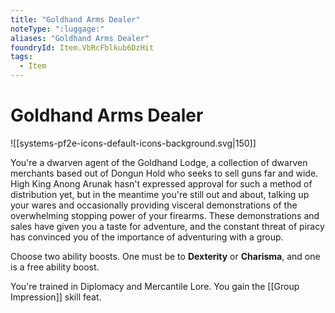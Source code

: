 ```yaml
---
title: "Goldhand Arms Dealer"
noteType: ":luggage:"
aliases: "Goldhand Arms Dealer"
foundryId: Item.VbRcFblkub6DzHit
tags:
  - Item
---
```


# Goldhand Arms Dealer
![[systems-pf2e-icons-default-icons-background.svg|150]]

You're a dwarven agent of the Goldhand Lodge, a collection of dwarven merchants based out of Dongun Hold who seeks to sell guns far and wide. High King Anong Arunak hasn't expressed approval for such a method of distribution yet, but in the meantime you're still out and about, talking up your wares and occasionally providing visceral demonstrations of the overwhelming stopping power of your firearms. These demonstrations and sales have given you a taste for adventure, and the constant threat of piracy has convinced you of the importance of adventuring with a group.

Choose two ability boosts. One must be to **Dexterity** or **Charisma**, and one is a free ability boost.

You're trained in Diplomacy and Mercantile Lore. You gain the [[Group Impression]] skill feat.
